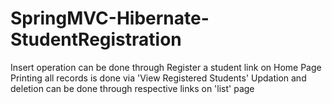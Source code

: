# SpringMVC-Hibernate-StudentRegistration
Insert operation can be done through Register a student link on Home Page
Printing all records is done via 'View Registered Students' 
Updation and deletion can be done through respective links on 'list' page
